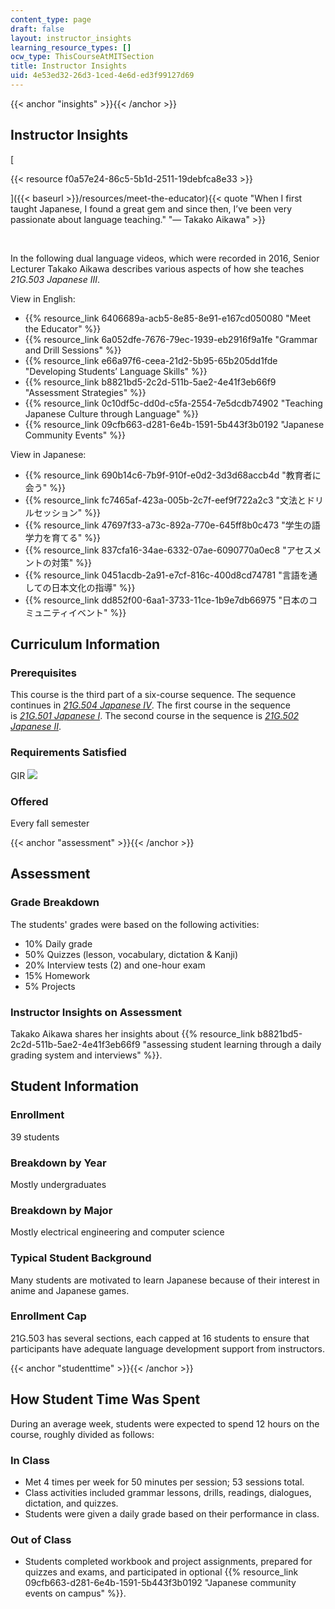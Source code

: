 ```yaml
---
content_type: page
draft: false
layout: instructor_insights
learning_resource_types: []
ocw_type: ThisCourseAtMITSection
title: Instructor Insights
uid: 4e53ed32-26d3-1ced-4e6d-ed3f99127d69
---
```

{{< anchor "insights" >}}{{< /anchor >}}

## Instructor Insights

[

{{< resource f0a57e24-86c5-5b1d-2511-19debfca8e33 >}}

]({{< baseurl >}}/resources/meet-the-educator){{< quote "When I first taught Japanese, I found a great gem and since then, I’ve been very passionate about language teaching." "— Takako Aikawa" >}}

 

In the following dual language videos, which were recorded in 2016, Senior Lecturer Takako Aikawa describes various aspects of how she teaches *21G.503 Japanese III*.

View in English:

- {{% resource_link 6406689a-acb5-8e85-8e91-e167cd050080 "Meet the Educator" %}}
- {{% resource_link 6a052dfe-7676-79ec-1939-eb2916f9a1fe "Grammar and Drill Sessions" %}}
- {{% resource_link e66a97f6-ceea-21d2-5b95-65b205dd1fde "Developing Students’ Language Skills" %}}
- {{% resource_link b8821bd5-2c2d-511b-5ae2-4e41f3eb66f9 "Assessment Strategies" %}}
- {{% resource_link 0c10df5c-dd0d-c5fa-2554-7e5dcdb74902 "Teaching Japanese Culture through Language" %}}
- {{% resource_link 09cfb663-d281-6e4b-1591-5b443f3b0192 "Japanese Community Events" %}}

View in Japanese:

- {{% resource_link 690b14c6-7b9f-910f-e0d2-3d3d68accb4d "教育者に会う" %}}
- {{% resource_link fc7465af-423a-005b-2c7f-eef9f722a2c3 "文法とドリルセッション" %}}
- {{% resource_link 47697f33-a73c-892a-770e-645ff8b0c473 "学生の語学力を育てる" %}} 
- {{% resource_link 837cfa16-34ae-6332-07ae-6090770a0ec8 "アセスメントの対策" %}}
- {{% resource_link 0451acdb-2a91-e7cf-816c-400d8cd74781 "言語を通しての日本文化の指導" %}}
- {{% resource_link dd852f00-6aa1-3733-11ce-1b9e7db66975 "日本のコミュニティイベント" %}}

## Curriculum Information

### Prerequisites

This course is the third part of a six-course sequence. The sequence continues in [*21G.504 Japanese IV*](/courses/21g-504-japanese-iv-spring-2009). The first course in the sequence is [*21G.501 Japanese I*](/courses/21g-501-japanese-i-fall-2019). The second course in the sequence is [*21G.502 Japanese II*](/courses/21g-502-japanese-ii-spring-2020).

### Requirements Satisfied

GIR ![](/images/educator/icon-question-gir.png)

### Offered

Every fall semester

{{< anchor "assessment" >}}{{< /anchor >}}

## Assessment

### Grade Breakdown

The students' grades were based on the following activities:

- 10% Daily grade
- 50% Quizzes (lesson, vocabulary, dictation & Kanji)
- 20% Interview tests (2) and one-hour exam
- 15% Homework
- 5% Projects

### Instructor Insights on Assessment

Takako Aikawa shares her insights about {{% resource_link b8821bd5-2c2d-511b-5ae2-4e41f3eb66f9 "assessing student learning through a daily grading system and interviews" %}}.

## Student Information

### Enrollment

39 students

### Breakdown by Year

Mostly undergraduates

### Breakdown by Major

Mostly electrical engineering and computer science

### Typical Student Background

Many students are motivated to learn Japanese because of their interest in anime and Japanese games.

### Enrollment Cap

21G.503 has several sections, each capped at 16 students to ensure that participants have adequate language development support from instructors.

{{< anchor "studenttime" >}}{{< /anchor >}}

## How Student Time Was Spent

During an average week, students were expected to spend 12 hours on the course, roughly divided as follows:

### In Class

- Met 4 times per week for 50 minutes per session; 53 sessions total.
- Class activities included grammar lessons, drills, readings, dialogues, dictation, and quizzes.
- Students were given a daily grade based on their performance in class.

### Out of Class

- Students completed workbook and project assignments, prepared for quizzes and exams, and participated in optional {{% resource_link 09cfb663-d281-6e4b-1591-5b443f3b0192 "Japanese community events on campus" %}}.